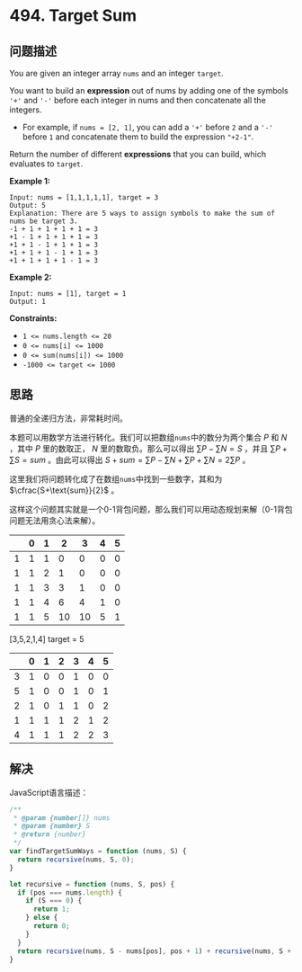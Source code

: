# 494. Target Sum

## 问题描述

You are given an integer array `nums` and an integer `target`.

You want to build an **expression** out of nums by adding one of the symbols `'+'` and `'-'` before each integer in nums and then concatenate all the integers.

- For example, if `nums = [2, 1]`, you can add a `'+'` before `2` and a `'-'` before `1` and concatenate them to build the expression `"+2-1"`.

Return the number of different **expressions** that you can build, which evaluates to `target`.

**Example 1:**

```
Input: nums = [1,1,1,1,1], target = 3
Output: 5
Explanation: There are 5 ways to assign symbols to make the sum of nums be target 3.
-1 + 1 + 1 + 1 + 1 = 3
+1 - 1 + 1 + 1 + 1 = 3
+1 + 1 - 1 + 1 + 1 = 3
+1 + 1 + 1 - 1 + 1 = 3
+1 + 1 + 1 + 1 - 1 = 3
```

**Example 2:**

```
Input: nums = [1], target = 1
Output: 1
```

**Constraints:**

- `1 <= nums.length <= 20`
- `0 <= nums[i] <= 1000`
- `0 <= sum(nums[i]) <= 1000`
- `-1000 <= target <= 1000`

## 思路

普通的全递归方法，非常耗时间。

本题可以用数学方法进行转化。我们可以把数组`nums`中的数分为两个集合 $P$ 和 $N$ ，其中 $P$ 里的数取正， $N$ 里的数取负。那么可以得出 $\sum P-\sum N=S$ ，并且 $\sum P+\sum S=sum$ 。由此可以得出 $S+sum=\sum P-\sum N+\sum P+\sum N=2\sum P$ 。

这里我们将问题转化成了在数组`nums`中找到一些数字，其和为 $\cfrac{S+\text{sum}}{2}$ 。

这样这个问题其实就是一个0-1背包问题，那么我们可以用动态规划来解（0-1背包问题无法用贪心法来解）。

|      | 0    | 1    | 2    | 3    | 4    | 5    |
| ---- | ---- | ---- | ---- | ---- | ---- | ---- |
| 1    | 1    | 1    | 0    | 0    | 0    | 0    |
| 1    | 1    | 2    | 1    | 0    | 0    | 0    |
| 1    | 1    | 3    | 3    | 1    | 0    | 0    |
| 1    | 1    | 4    | 6    | 4    | 1    | 0    |
| 1    | 1    | 5    | 10   | 10   | 5    | 1    |

[3,5,2,1,4] target = 5

|      | 0    | 1    | 2    | 3    | 4    | 5    |
| ---- | ---- | ---- | ---- | ---- | ---- | ---- |
| 3    | 1    | 0    | 0    | 1    | 0    | 0    |
| 5    | 1    | 0    | 0    | 1    | 0    | 1    |
| 2    | 1    | 0    | 1    | 1    | 0    | 2    |
| 1    | 1    | 1    | 1    | 2    | 1    | 2    |
| 4    | 1    | 1    | 1    | 2    | 2    | 3    |

## 解决

JavaScript语言描述：

```javascript
/**
 * @param {number[]} nums
 * @param {number} S
 * @return {number}
 */
var findTargetSumWays = function (nums, S) {
  return recursive(nums, S, 0);
}

let recursive = function (nums, S, pos) {
  if (pos === nums.length) {
    if (S === 0) {
      return 1;
    } else {
      return 0;
    }
  }
  return recursive(nums, S - nums[pos], pos + 1) + recursive(nums, S + nums[pos], pos + 1)
}
```
